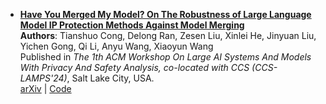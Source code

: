 - **[Have You Merged My Model? On The Robustness of Large Language Model IP Protection Methods Against Model Merging](https://arxiv.org/abs/XXXX.XXXXX)**  
  **Authors**: Tianshuo Cong, Delong Ran, Zesen Liu, Xinlei He, Jinyuan Liu, Yichen Gong, Qi Li, Anyu Wang, Xiaoyun Wang  
  Published in *The 1th ACM Workshop On Large AI Systems And Models With Privacy And Safety Analysis, co-located with CCS (CCS-LAMPS'24)*, Salt Lake City, USA.  
  [arXiv](https://arxiv.org/abs/XXXX.XXXXX) | [Code](https://github.com/username/project)
